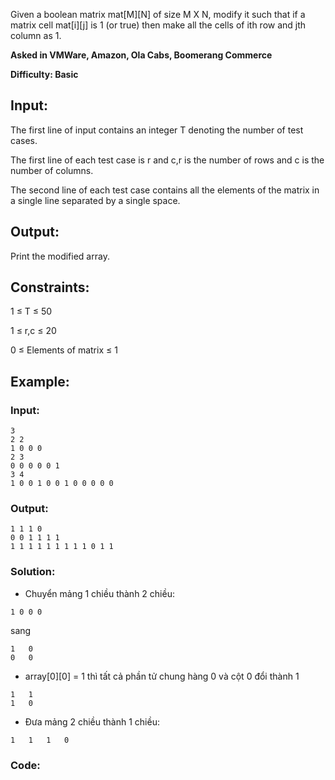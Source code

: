 Given a boolean matrix mat[M][N] of size M X N, modify it such that if a matrix cell mat[i][j] is 1 (or true) then make all the cells of ith row and jth column as 1.

**Asked in VMWare, Amazon, Ola Cabs, Boomerang Commerce**

**Difficulty: Basic**

## Input:

The first line of input contains an integer T denoting the number of test cases.

The first line of each test case is r and c,r is the number of rows and c is the number of columns.

The second line of each test case contains all the elements of the matrix in a single line separated by a single space.

## Output:

Print the modified array.

## Constraints:

1 ≤ T ≤ 50

1 ≤ r,c ≤ 20

0 ≤ Elements of matrix ≤ 1

## Example:

### Input:
```
3
2 2
1 0 0 0
2 3
0 0 0 0 0 1
3 4
1 0 0 1 0 0 1 0 0 0 0 0
```

### Output:
```
1 1 1 0
0 0 1 1 1 1
1 1 1 1 1 1 1 1 1 0 1 1
```

### Solution:

- Chuyển mảng 1 chiều thành 2 chiều:

```
1 0 0 0
```

sang

```
1   0
0   0
```

- array[0][0] = 1 thì tất cả phần tử chung hàng 0 và cột 0 đổi thành 1

```
1   1
1   0
```

- Đưa mảng 2 chiều thành 1 chiều:
```
1   1   1   0
```

### Code:

```cpp

```
